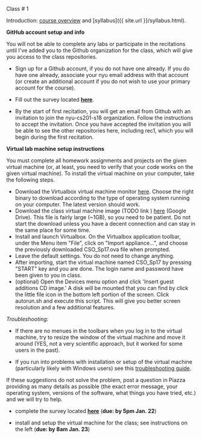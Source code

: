 <div class="lecture1">

<div class="column_date">
<p markdown="block">

Class # 1 <br> 

</p>
</div>

<div class="column_materials">
<p markdown="block">

Introduction: [course overview]() and [syllabus]({{ site.url }}/syllabus.html).  



__GitHub account setup and info__

You will not be able to complete any labs or participate in the recitations until I've added you to the Github organization for the class, which will give you access to the class repositories.

- Sign up for a Github account, if you do not have one already. If you do have one already, associate your nyu email address with that account (or create an additional account if you do not wish to use your primary account for
the course).

- Fill out the survey located [__here__](https://goo.gl/forms/km3I3p0r5GHMczad2). 

- By the start of first recitation, you will get an email from Github with an invitation to join the nyu-cs201-s18 organization. Follow the instructions to accept the invitation. Once you have accepted the invitation you will be able to see the other repositories here, including rec1, which you will begin during the first recitation.

__Virtual lab machine setup instructions__

You must complete all homework assignments and projects on the given virtual machine (or, at least, you need to verify that your code works on the given virtual machine). To install the virtual machine on your computer, take the following steps.

- Download the Virtualbox virtual machine monitor [here](http://www.virtualbox.org/). 
Choose the right binary to download according to the type of operating system running on your computer. The latest version should work. 
- Download the class virtual machine image (TODO link ) [here]() (Google Drive). This file is fairly large (~1GB), so you need to be patient. Do not start the download unless you have a decent connection and can stay in the same place for some time.
- Install and launch Virtualbox. On the Virtualbox application toolbar, under the Menu item "File", click on "Import appliance...", and choose the previously downloaded CSO_Sp17.ova file when prompted.
- Leave the default settings. You do not need to change anything.
- After importing, start the virtual machine named CSO_Sp17 by pressing "START" key and you are done. The login name and password have been given to you in class.
- (optional) Open the Devices menu option and click 'Insert guest additions CD image.' A disk will be mounted that you can find by click the little file icon in the bottom left portion of the screen. Click autorun.sh and execute this script. This will give you better screen resolution and a few additional features.

_Troubleshooting:_ 

- If there are no menues in the toolbars when you log in to the virtual machine, try to resize the window of the virtual
machine and move it around (YES, not a very scientific approach, but it worked for some users in the past). 

- If you run into problems with installation or setup of the virtual machine (particularly likely with Windows users) see this [troubleshooting guide](http://cs.nyu.edu/courses/spring16/CSCI-UA.0201-001/resources/vm-troubleshoot.html). 

If these suggestions do not solve the problem, post a question in Piazza providing as many details as possible (the exact error message, your operating system, versions of the software, what things you have tried, etc.) and we will try to help. 



</p>
</div>

<div class="column_assign">
<p markdown="block">

- complete the survey located [__here__](https://goo.gl/forms/km3I3p0r5GHMczad2) (__due: by 5pm Jan. 22__)

- install and setup the virtual machine for the class; see instructions on the left (__due: by 8am Jan. 23__) 



</p>
</div>

</div>

